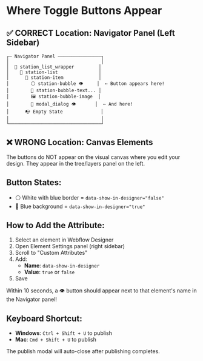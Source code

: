 # Where Toggle Buttons Appear

## ✅ CORRECT Location: Navigator Panel (Left Sidebar)

```
┌─ Navigator Panel ────────────────┐
│                                  │
│  📄 station_list_wrapper         │
│    📂 station-list               │
│      📂 station-item             │
│        ⚪ station-bubble 👁️     │  ← Button appears here!
│        📄 station-bubble-text... │
│        🖼️ station-bubble-image  │
│        💬 modal_dialog 👁️       │  ← And here!
│      📭 Empty State              │
│                                  │
└──────────────────────────────────┘
```

## ❌ WRONG Location: Canvas Elements

The buttons do NOT appear on the visual canvas where you edit your design.
They appear in the tree/layers panel on the left.

## Button States:

- ⚪ White with blue border = `data-show-in-designer="false"`
- 🔵 Blue background = `data-show-in-designer="true"`

## How to Add the Attribute:

1. Select an element in Webflow Designer
2. Open Element Settings panel (right sidebar)
3. Scroll to "Custom Attributes"
4. Add:
   - **Name**: `data-show-in-designer`
   - **Value**: `true` or `false`
5. Save

Within 10 seconds, a 👁️ button should appear next to that element's name in the Navigator panel!

## Keyboard Shortcut:

- **Windows**: `Ctrl + Shift + U` to publish
- **Mac**: `Cmd + Shift + U` to publish

The publish modal will auto-close after publishing completes.
